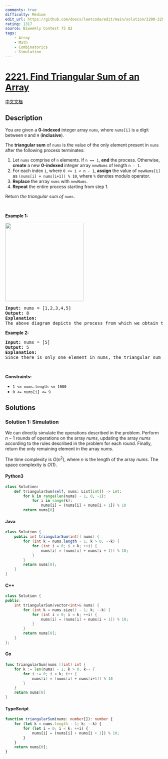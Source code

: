 ```yaml
---
comments: true
difficulty: Medium
edit_url: https://github.com/doocs/leetcode/edit/main/solution/2200-2299/2221.Find%20Triangular%20Sum%20of%20an%20Array/README_EN.md
rating: 1317
source: Biweekly Contest 75 Q2
tags:
    - Array
    - Math
    - Combinatorics
    - Simulation
---
```


<!-- problem:start -->

# [2221. Find Triangular Sum of an Array](https://leetcode.com/problems/find-triangular-sum-of-an-array)

[中文文档](/solution/2200-2299/2221.Find%20Triangular%20Sum%20of%20an%20Array/README.md)

## Description

<!-- description:start -->

<p>You are given a <strong>0-indexed</strong> integer array <code>nums</code>, where <code>nums[i]</code> is a digit between <code>0</code> and <code>9</code> (<strong>inclusive</strong>).</p>

<p>The <strong>triangular sum</strong> of <code>nums</code> is the value of the only element present in <code>nums</code> after the following process terminates:</p>

<ol>
	<li>Let <code>nums</code> comprise of <code>n</code> elements. If <code>n == 1</code>, <strong>end</strong> the process. Otherwise, <strong>create</strong> a new <strong>0-indexed</strong> integer array <code>newNums</code> of length <code>n - 1</code>.</li>
	<li>For each index <code>i</code>, where <code>0 &lt;= i &lt;&nbsp;n - 1</code>, <strong>assign</strong> the value of <code>newNums[i]</code> as <code>(nums[i] + nums[i+1]) % 10</code>, where <code>%</code> denotes modulo operator.</li>
	<li><strong>Replace</strong> the array <code>nums</code> with <code>newNums</code>.</li>
	<li><strong>Repeat</strong> the entire process starting from step 1.</li>
</ol>

<p>Return <em>the triangular sum of</em> <code>nums</code>.</p>

<p>&nbsp;</p>
<p><strong class="example">Example 1:</strong></p>
<img alt="" src="https://fastly.jsdelivr.net/gh/doocs/leetcode@main/solution/2200-2299/2221.Find%20Triangular%20Sum%20of%20an%20Array/images/ex1drawio.png" style="width: 250px; height: 250px;" />
<pre>
<strong>Input:</strong> nums = [1,2,3,4,5]
<strong>Output:</strong> 8
<strong>Explanation:</strong>
The above diagram depicts the process from which we obtain the triangular sum of the array.</pre>

<p><strong class="example">Example 2:</strong></p>

<pre>
<strong>Input:</strong> nums = [5]
<strong>Output:</strong> 5
<strong>Explanation:</strong>
Since there is only one element in nums, the triangular sum is the value of that element itself.</pre>

<p>&nbsp;</p>
<p><strong>Constraints:</strong></p>

<ul>
	<li><code>1 &lt;= nums.length &lt;= 1000</code></li>
	<li><code>0 &lt;= nums[i] &lt;= 9</code></li>
</ul>

<!-- description:end -->

## Solutions

<!-- solution:start -->

### Solution 1: Simulation

We can directly simulate the operations described in the problem. Perform $n - 1$ rounds of operations on the array $\textit{nums}$, updating the array $\textit{nums}$ according to the rules described in the problem for each round. Finally, return the only remaining element in the array $\textit{nums}$.

The time complexity is $O(n^2)$, where $n$ is the length of the array $\textit{nums}$. The space complexity is $O(1)$.

<!-- tabs:start -->

#### Python3

```python
class Solution:
    def triangularSum(self, nums: List[int]) -> int:
        for k in range(len(nums) - 1, 0, -1):
            for i in range(k):
                nums[i] = (nums[i] + nums[i + 1]) % 10
        return nums[0]
```

#### Java

```java
class Solution {
    public int triangularSum(int[] nums) {
        for (int k = nums.length - 1; k > 0; --k) {
            for (int i = 0; i < k; ++i) {
                nums[i] = (nums[i] + nums[i + 1]) % 10;
            }
        }
        return nums[0];
    }
}
```

#### C++

```cpp
class Solution {
public:
    int triangularSum(vector<int>& nums) {
        for (int k = nums.size() - 1; k; --k) {
            for (int i = 0; i < k; ++i) {
                nums[i] = (nums[i] + nums[i + 1]) % 10;
            }
        }
        return nums[0];
    }
};
```

#### Go

```go
func triangularSum(nums []int) int {
	for k := len(nums) - 1; k > 0; k-- {
		for i := 0; i < k; i++ {
			nums[i] = (nums[i] + nums[i+1]) % 10
		}
	}
	return nums[0]
}
```

#### TypeScript

```ts
function triangularSum(nums: number[]): number {
    for (let k = nums.length - 1; k; --k) {
        for (let i = 0; i < k; ++i) {
            nums[i] = (nums[i] + nums[i + 1]) % 10;
        }
    }
    return nums[0];
}
```

<!-- tabs:end -->

<!-- solution:end -->

<!-- problem:end -->
